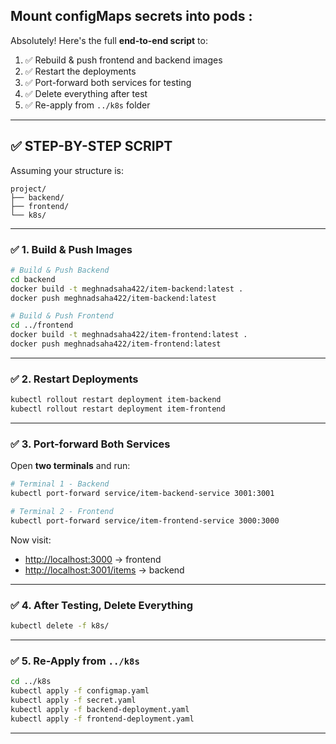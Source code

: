## Mount configMaps secrets into pods :

Absolutely! Here's the full **end-to-end script** to:

1. ✅ Rebuild & push frontend and backend images  
2. ✅ Restart the deployments  
3. ✅ Port-forward both services for testing  
4. ✅ Delete everything after test  
5. ✅ Re-apply from `../k8s` folder

---

## ✅ STEP-BY-STEP SCRIPT

Assuming your structure is:

```
project/
├── backend/
├── frontend/
└── k8s/
```

---

### ✅ 1. Build & Push Images

```bash
# Build & Push Backend
cd backend
docker build -t meghnadsaha422/item-backend:latest .
docker push meghnadsaha422/item-backend:latest

# Build & Push Frontend
cd ../frontend
docker build -t meghnadsaha422/item-frontend:latest .
docker push meghnadsaha422/item-frontend:latest
```

---

### ✅ 2. Restart Deployments

```bash
kubectl rollout restart deployment item-backend
kubectl rollout restart deployment item-frontend
```

---

### ✅ 3. Port-forward Both Services

Open **two terminals** and run:

```bash
# Terminal 1 - Backend
kubectl port-forward service/item-backend-service 3001:3001
```

```bash
# Terminal 2 - Frontend
kubectl port-forward service/item-frontend-service 3000:3000
```

Now visit:
- [http://localhost:3000](http://localhost:3000) → frontend
- [http://localhost:3001/items](http://localhost:3001/items) → backend

---

### ✅ 4. After Testing, Delete Everything

```bash
kubectl delete -f k8s/
```

---

### ✅ 5. Re-Apply from `../k8s`

```bash
cd ../k8s
kubectl apply -f configmap.yaml
kubectl apply -f secret.yaml
kubectl apply -f backend-deployment.yaml
kubectl apply -f frontend-deployment.yaml
```

---

